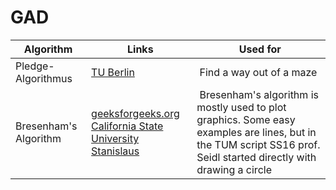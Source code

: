 # GAD

Algorithm | Links | Used for
----- | ----- | -----
Pledge-Algorithmus | [TU Berlin](http://www.inf.fu-berlin.de/lehre/SS17/PSThInf/notes/06_pledge.pdf) | Find a way out of a maze 
Bresenham's Algorithm | [geeksforgeeks.org](https://www.geeksforgeeks.org/bresenhams-line-generation-algorithm/)<br> [California State University Stanislaus](https://csustan.csustan.edu/~tom/Lecture-Notes/Graphics/Bresenham-Line/Bresenham-Line.pdf)| Bresenham's algorithm is mostly used to plot graphics. Some easy examples are lines, but in the TUM script SS16 prof. Seidl started directly with drawing a circle
